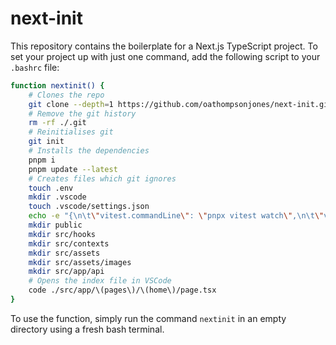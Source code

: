 # next-init
This repository contains the boilerplate for a Next.js TypeScript project.
To set your project up with just one command, add the following script to your `.bashrc` file:
```sh
function nextinit() {
    # Clones the repo
    git clone --depth=1 https://github.com/oathompsonjones/next-init.git .
    # Remove the git history
    rm -rf ./.git
    # Reinitialises git
    git init
    # Installs the dependencies
    pnpm i
    pnpm update --latest
    # Creates files which git ignores
    touch .env
    mkdir .vscode
    touch .vscode/settings.json
    echo -e "{\n\t\"vitest.commandLine\": \"pnpx vitest watch\",\n\t\"vitest.enable\": true\n}" > .vscode/settings.json
    mkdir public
    mkdir src/hooks
    mkdir src/contexts
    mkdir src/assets
    mkdir src/assets/images
    mkdir src/app/api
    # Opens the index file in VSCode
    code ./src/app/\(pages\)/\(home\)/page.tsx
}
```
To use the function, simply run the command `nextinit` in an empty directory using a fresh bash terminal.
